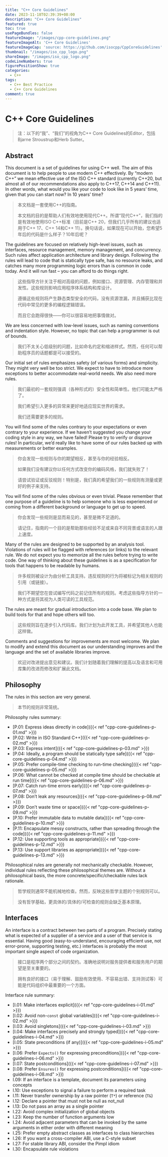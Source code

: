 ```yaml
---
title: "C++ Core Guidelines"
date: 2023-11-18T02:39:39+08:00
description: "C++ Core Guidelines"
featured: true
toc: true
usePageBundles: false
featureImage: "/images/cpp-core-guidelines.png"
featureImageAlt: 'C++ Core Guidelines'
featureImageCap: 'source: https://github.com/isocpp/CppCoreGuidelines'
thumbnail: "/images/iso_cpp_logo.png"
shareImage: "/images/iso_cpp_logo.png"
codeLineNumbers: true
figurePositionShow: true
categories:
  - C++
tags:
  - C++ Best Practice
  - C++ Core Guidelines
comment: true
---
```


# C++ Core Guidelines

> 注：以下的“我”、“我们”的视角为C++ Core Guidelines的Editor，包括Bjarne Stroustrup和Herb Sutter。

## Abstract

This document is a set of guidelines for using C++ well. The aim of this document is to help people to use modern C++ effectively. By “modern C++” we mean effective use of the ISO C++ standard (currently C++20, but almost all of our recommendations also apply to C++17, C++14 and C++11). In other words, what would you like your code to look like in 5 years’ time, given that you can start now? In 10 years’ time?

>本文档是一套使用C++的指南。
>
>本文档的目的是帮助人们有效地使用现代C++。所谓“现代C++”，我们指的是有效地使用ISO C++标准（目前是C++ 20，但我们几乎所有的建议也适用于C++ 17、C++ 14和C++ 11）。换句话说，如果现在可以开始，您希望5年后的代码是什么样子？10年后呢？

The guidelines are focused on relatively high-level issues, such as interfaces, resource management, memory management, and concurrency. Such rules affect application architecture and library design. Following the rules will lead to code that is statically type safe, has no resource leaks, and catches many more programming logic errors than is common in code today. And it will run fast – you can afford to do things right.

>这些指导方针关注于相对高级的问题，例如接口、资源管理、内存管理和并发性。这些规则影响应用程序体系结构和库设计。
>
>遵循这些规则将产生静态类型安全的代码，没有资源泄漏，并且捕获比现在代码中常见的更多的编程逻辑错误。
>
>而且它会跑得很快——你可以很容易地把事情做对。

We are less concerned with low-level issues, such as naming conventions and indentation style. However, no topic that can help a programmer is out of bounds.

>我们不太关心低级别的问题，比如命名约定和缩进样式。然而，任何可以帮助程序员的话题都是可以接受的。

Our initial set of rules emphasizes safety (of various forms) and simplicity. They might very well be too strict. We expect to have to introduce more exceptions to better accommodate real-world needs. We also need more rules.

>我们最初的一套规则强调（各种形式的）安全性和简单性。他们可能太严格了。
>
>我们希望引入更多的异常来更好地适应现实世界的需求。
>
>我们还需要更多的规则。

You will find some of the rules contrary to your expectations or even contrary to your experience. If we haven’t suggested you change your coding style in any way, we have failed! Please try to verify or disprove rules! In particular, we’d really like to have some of our rules backed up with measurements or better examples.

>你会发现一些规则与你的期望相反，甚至与你的经验相反。
>
>如果我们没有建议你以任何方式改变你的编码风格，我们就失败了！
>
>请尝试验证或反驳规则！特别是，我们真的希望我们的一些规则有测量或更好的例子来支持。

You will find some of the rules obvious or even trivial. Please remember that one purpose of a guideline is to help someone who is less experienced or coming from a different background or language to get up to speed.

>你会发现一些规则是显而易见的，甚至是微不足道的。
>
>请记住，指南的一个目的是帮助那些经验不足或来自不同背景或语言的人跟上速度。

Many of the rules are designed to be supported by an analysis tool. Violations of rules will be flagged with references (or links) to the relevant rule. We do not expect you to memorize all the rules before trying to write code. One way of thinking about these guidelines is as a specification for tools that happens to be readable by humans.

>许多规则被设计为由分析工具支持。违反规则的行为将被标记为相关规则的引用（或链接）。
>
>我们不期望您在尝试编写代码之前记住所有的规则。考虑这些指导方针的一种方式是将其视为人类可读的工具规范。

The rules are meant for gradual introduction into a code base. We plan to build tools for that and hope others will too.

>这些规则旨在逐步引入代码库。我们计划为此开发工具，并希望其他人也能这样做。

Comments and suggestions for improvements are most welcome. We plan to modify and extend this document as our understanding improves and the language and the set of available libraries improve.

>欢迎对改进提出意见和建议。我们计划随着我们理解的提高以及语言和可用库集的改进而修改和扩展此文档。

## Philosophy

The rules in this section are very general.

>本节的规则非常笼统。

Philosophy rules summary:

- [P.01: Express ideas directly in code]({{< ref "cpp-core-guidelines-p-01.md" >}})
- [P.02: Write in ISO Standard C++]({{< ref "cpp-core-guidelines-p-02.md" >}})
- [P.03: Express intent]({{< ref "cpp-core-guidelines-p-03.md" >}})
- [P.04: Ideally, a program should be statically type safe]({{< ref "cpp-core-guidelines-p-04.md" >}})
- [P.05: Prefer compile-time checking to run-time checking]({{< ref "cpp-core-guidelines-p-05.md" >}})
- [P.06: What cannot be checked at compile time should be checkable at run time]({{< ref "cpp-core-guidelines-p-06.md" >}})
- [P.07: Catch run-time errors early]({{< ref "cpp-core-guidelines-p-07.md" >}})
- [P.08: Don’t leak any resources]({{< ref "cpp-core-guidelines-p-08.md" >}})
- [P.09: Don’t waste time or space]({{< ref "cpp-core-guidelines-p-09.md" >}})
- [P.10: Prefer immutable data to mutable data]({{< ref "cpp-core-guidelines-p-10.md" >}})
- [P.11: Encapsulate messy constructs, rather than spreading through the code]({{< ref "cpp-core-guidelines-p-11.md" >}})
- [P.12: Use supporting tools as appropriate]({{< ref "cpp-core-guidelines-p-12.md" >}})
- [P.13: Use support libraries as appropriate]({{< ref "cpp-core-guidelines-p-13.md" >}})

Philosophical rules are generally not mechanically checkable. However, individual rules reflecting these philosophical themes are. Without a philosophical basis, the more concrete/specific/checkable rules lack rationale.

>哲学规则通常不能机械地检查。然而，反映这些哲学主题的个别规则可以。
>
>没有哲学基础，更具体的/具体的/可检查的规则会缺乏基本原理。

## Interfaces

An interface is a contract between two parts of a program. Precisely stating what is expected of a supplier of a service and a user of that service is essential. Having good (easy-to-understand, encouraging efficient use, not error-prone, supporting testing, etc.) interfaces is probably the most important single aspect of code organization.

>接口是程序两个部分之间的契约。准确地说明对服务提供者和服务用户的期望是至关重要的。
>
>拥有良好的接口（易于理解、鼓励有效使用、不容易出错、支持测试等）可能是代码组织中最重要的一个方面。

Interface rule summary:

- [I.01: Make interfaces explicit]({{< ref "cpp-core-guidelines-i-01.md" >}})
- [I.02: Avoid non-`const` global variables]({{< ref "cpp-core-guidelines-i-02.md" >}})
- [I.03: Avoid singletons]({{< ref "cpp-core-guidelines-i-03.md" >}})
- [I.04: Make interfaces precisely and strongly typed]({{< ref "cpp-core-guidelines-i-04.md" >}})
- [I.05: State preconditions (if any)]({{< ref "cpp-core-guidelines-i-05.md" >}})
- [I.06: Prefer `Expects()` for expressing preconditions]({{< ref "cpp-core-guidelines-i-06.md" >}})
- [I.07: State postconditions]({{< ref "cpp-core-guidelines-i-07.md" >}})
- [I.08: Prefer `Ensures()` for expressing postconditions]({{< ref "cpp-core-guidelines-i-08.md" >}})
- I.09: If an interface is a template, document its parameters using concepts
- I.10: Use exceptions to signal a failure to perform a required task
- I.11: Never transfer ownership by a raw pointer (`T*`) or reference (`T&`)
- I.12: Declare a pointer that must not be null as not_null
- I.13: Do not pass an array as a single pointer
- I.22: Avoid complex initialization of global objects
- I.23: Keep the number of function arguments low
- I.24: Avoid adjacent parameters that can be invoked by the same arguments in either order with different meaning
- I.25: Prefer empty abstract classes as interfaces to class hierarchies
- I.26: If you want a cross-compiler ABI, use a C-style subset
- I.27: For stable library ABI, consider the Pimpl idiom
- I.30: Encapsulate rule violations
